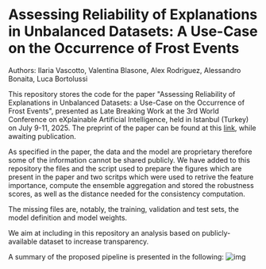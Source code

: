 # Assessing Reliability of Explanations in Unbalanced Datasets: A Use-Case on the Occurrence of Frost Events
Authors: Ilaria Vascotto, Valentina Blasone, Alex Rodriguez, Alessandro Bonaita, Luca Bortolussi

This repository stores the code for the paper "Assessing Reliability of Explanations in Unbalanced Datasets: a Use-Case on the Occurrence of Frost Events", presented as Late Breaking Work at the 3rd World Conference on eXplainable Artificial Intelligence, held in Istanbul (Turkey) on July 9-11, 2025.
The preprint of the paper can be found at this [link](https://arxiv.org/abs/2507.09545), while awaiting publication. 

As specified in the paper, the data and the model are proprietary therefore some of the information cannot be shared publicly. We have added to this repository the files and the script used to prepare the figures which are present in the paper and two scritps which were used to retrive the feature importance, compute the ensemble aggregation and stored the robustness scores, as well as the distance needed for the consistency computation. 

The missing files are, notably, the training, validation and test sets, the model definition and model weights. 

We aim at including in this repository an analysis based on publicly-available dataset to increase transparency.

A summary of the proposed pipeline is presented in the following:
![img](https://github.com/ilariavascotto/Reliability_Unbalanced/img/flow_notes.png)